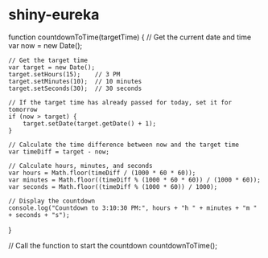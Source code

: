 # shiny-eureka
function countdownToTime(targetTime) {
    // Get the current date and time
    var now = new Date();

    // Get the target time
    var target = new Date();
    target.setHours(15);    // 3 PM
    target.setMinutes(10);  // 10 minutes
    target.setSeconds(30);  // 30 seconds

    // If the target time has already passed for today, set it for tomorrow
    if (now > target) {
        target.setDate(target.getDate() + 1);
    }

    // Calculate the time difference between now and the target time
    var timeDiff = target - now;

    // Calculate hours, minutes, and seconds
    var hours = Math.floor(timeDiff / (1000 * 60 * 60));
    var minutes = Math.floor((timeDiff % (1000 * 60 * 60)) / (1000 * 60));
    var seconds = Math.floor((timeDiff % (1000 * 60)) / 1000);

    // Display the countdown
    console.log("Countdown to 3:10:30 PM:", hours + "h " + minutes + "m " + seconds + "s");
}

// Call the function to start the countdown
countdownToTime();
